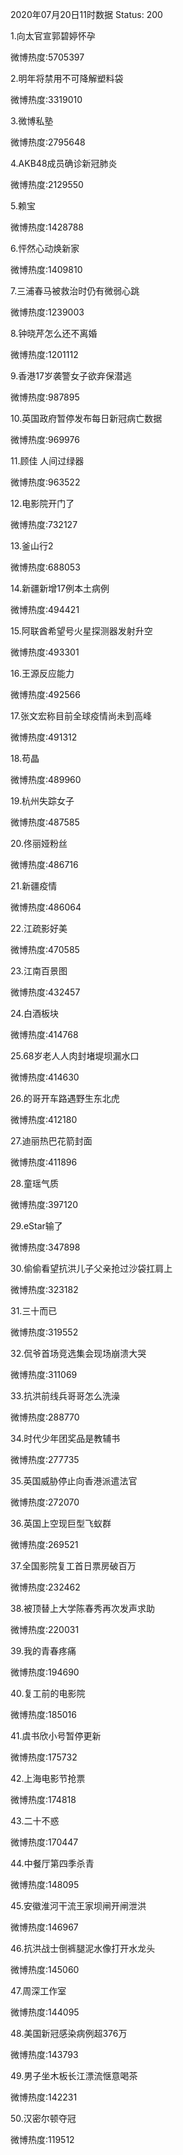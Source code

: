 2020年07月20日11时数据
Status: 200

1.向太官宣郭碧婷怀孕

微博热度:5705397

2.明年将禁用不可降解塑料袋

微博热度:3319010

3.微博私塾

微博热度:2795648

4.AKB48成员确诊新冠肺炎

微博热度:2129550

5.赖宝

微博热度:1428788

6.怦然心动焕新家

微博热度:1409810

7.三浦春马被救治时仍有微弱心跳

微博热度:1239003

8.钟晓芹怎么还不离婚

微博热度:1201112

9.香港17岁袭警女子欲弃保潜逃

微博热度:987895

10.英国政府暂停发布每日新冠病亡数据

微博热度:969976

11.顾佳 人间过绿器

微博热度:963522

12.电影院开门了

微博热度:732127

13.釜山行2

微博热度:688053

14.新疆新增17例本土病例

微博热度:494421

15.阿联酋希望号火星探测器发射升空

微博热度:493301

16.王源反应能力

微博热度:492566

17.张文宏称目前全球疫情尚未到高峰

微博热度:491312

18.苟晶

微博热度:489960

19.杭州失踪女子

微博热度:487585

20.佟丽娅粉丝

微博热度:486716

21.新疆疫情

微博热度:486064

22.江疏影好美

微博热度:470585

23.江南百景图

微博热度:432457

24.白酒板块

微博热度:414768

25.68岁老人人肉封堵堤坝漏水口

微博热度:414630

26.的哥开车路遇野生东北虎

微博热度:412180

27.迪丽热巴花箭封面

微博热度:411896

28.童瑶气质

微博热度:397120

29.eStar输了

微博热度:347898

30.偷偷看望抗洪儿子父亲抢过沙袋扛肩上

微博热度:323182

31.三十而已

微博热度:319552

32.侃爷首场竞选集会现场崩溃大哭

微博热度:311069

33.抗洪前线兵哥哥怎么洗澡

微博热度:288770

34.时代少年团奖品是教辅书

微博热度:277735

35.英国威胁停止向香港派遣法官

微博热度:272070

36.英国上空现巨型飞蚁群

微博热度:269521

37.全国影院复工首日票房破百万

微博热度:232462

38.被顶替上大学陈春秀再次发声求助

微博热度:220031

39.我的青春疼痛

微博热度:194690

40.复工前的电影院

微博热度:185016

41.虞书欣小号暂停更新

微博热度:175732

42.上海电影节抢票

微博热度:174818

43.二十不惑

微博热度:170447

44.中餐厅第四季杀青

微博热度:148095

45.安徽淮河干流王家坝闸开闸泄洪

微博热度:146967

46.抗洪战士倒裤腿泥水像打开水龙头

微博热度:145060

47.周深工作室

微博热度:144095

48.美国新冠感染病例超376万

微博热度:143793

49.男子坐木板长江漂流惬意喝茶

微博热度:142231

50.汉密尔顿夺冠

微博热度:119512

